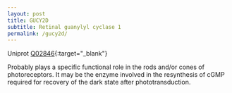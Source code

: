 ```yaml
---
layout: post
title: GUCY2D
subtitle: Retinal guanylyl cyclase 1
permalink: /gucy2d/
---
```


Uniprot [Q02846](http://www.uniprot.org/uniprot/Q02846){:target="_blank"}

Probably plays a specific functional role in the rods and/or cones of photoreceptors. 
It may be the enzyme involved in the resynthesis of cGMP required for recovery of the dark state after phototransduction.
